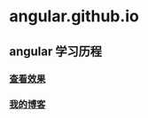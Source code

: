 # angular.github.io
## angular 学习历程

### [查看效果](http://htmlpreview.github.io/? "进入")


### [我的博客](http://csdn.yizhongdashi.top)
